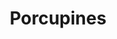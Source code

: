 ---
title: Porcupines
favorite: true
source: Mom
source_url: 
yield: 12 meatballs 
active_time: 
total_time: 
tags: 
  - american
ingredients: |-
  * 1 pound hamburger 
  * 1/2 cup uncooked white rice 
  * 1/2 cup water 
  * 1/3 cup chopped onions 
  * 1 tsp salt 
  * 1/2 tsp celery salt 
  * 1/8 tsp garlic powder 
  * 1/8 tsp pepper 
  * 1 15 ounce can tomato sauce 
  * 1 cup water 
  * 2 tsp Worcestershire sauce 
instructions: |-
  * Mix hamburger, rice, 1/2 cup water, onion, salt, celery salt, garlic powder, and pepper. Shape mixture by rounded tablespoons into 12 balls. Cool meatballs in 10 inch skillet until brown on all sides, drain. 
  * Mix remaining ingredients; pour over meatballs. Heat to boiling; reduce heat. Cover and simmer 45 minutes. Add water during cooking if necessary. 
notes: |-
  Oven porcupines: place meatballs in square baking dish, 8x8x2. Mix remaining ingredients, pour over meatballs. Cool and cover in 350 degree oven 45 minutes. Uncover and cook additional 15 minutes.
---